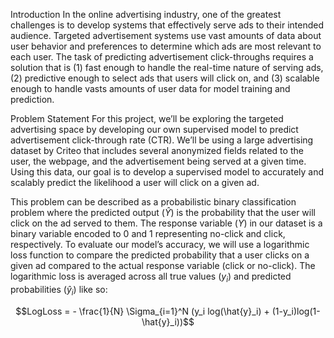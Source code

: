 Introduction
In the online advertising industry, one of the greatest challenges is to develop systems that effectively serve ads to their intended audience. Targeted advertisement systems use vast amounts of data about user behavior and preferences to determine which ads are most relevant to each user. The task of predicting advertisement click-throughs requires a solution that is (1) fast enough to handle the real-time nature of serving ads, (2) predictive enough to select ads that users will click on, and (3) scalable enough to handle vasts amounts of user data for model training and prediction.

Problem Statement
For this project, we’ll be exploring the targeted advertising space by developing our own supervised model to predict advertisement click-through rate (CTR). We’ll be using a large advertising dataset by Criteo that includes several anonymized fields related to the user, the webpage, and the advertisement being served at a given time. Using this data, our goal is to develop a supervised model to accurately and scalably predict the likelihood a user will click on a given ad.

This problem can be described as a probabilistic binary classification problem where the predicted output ($\hat{Y}$) is the probability that the user will click on the ad served to them. The response variable ($Y$) in our dataset is a binary variable encoded to 0 and 1 representing no-click and click, respectively. To evaluate our model’s accuracy, we will use a logarithmic loss function to compare the predicted probability that a user clicks on a given ad compared to the actual response variable (click or no-click). The logarithmic loss is averaged across all true values ($y_i$) and predicted probabilities ($\hat{y}_i$) like so:

$$LogLoss = - \frac{1}{N} \Sigma_{i=1}^N (y_i log(\hat{y}_i) + (1-y_i)log(1-\hat{y}_i))$$

